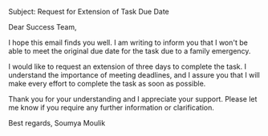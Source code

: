 Subject: Request for Extension of Task Due Date

Dear Success Team,

I hope this email finds you well. I am writing to inform you that I won't be able to meet the original due date for the task due to a family emergency.

I would like to request an extension of three days to complete the task. I understand the importance of meeting deadlines, and I assure you that I will make every effort to complete the task as soon as possible.

Thank you for your understanding and I appreciate your support. Please let me know if you require any further information or clarification.

Best regards,
Soumya Moulik
